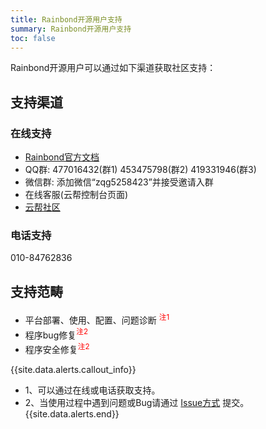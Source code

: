 ```yaml
---
title: Rainbond开源用户支持
summary: Rainbond开源用户支持
toc: false
---
```


Rainbond开源用户可以通过如下渠道获取社区支持：


## 支持渠道

### 在线支持
- [Rainbond官方文档](https://www.goodrain.com/docs/stable/)
- QQ群: 477016432(群1)  453475798(群2)  419331946(群3)
- 微信群: 添加微信“zqg5258423”并接受邀请入群
- 在线客服(云帮控制台页面)
- [云帮社区](https://t.goodrain.com/yb)

### 电话支持
010-84762836

## 支持范畴
- 平台部署、使用、配置、问题诊断 <font color=red><sup>注1</sup></font>
- 程序bug修复<font color=red><sup>注2</sup></font>
- 程序安全修复<font color=red><sup>注2</sup></font>

{{site.data.alerts.callout_info}}
- 1、可以通过在线或电话获取支持。
- 2、当使用过程中遇到问题或Bug请通过 [Issue方式](https://github.com/goodrain/rainbond/issues/new) 提交。
{{site.data.alerts.end}}